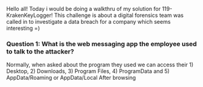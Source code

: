 Hello all! Today i would be doing a walkthru of my solution for 119-KrakenKeyLogger! This challenge is about a digital forensics team was called in to investigate a data breach for a company which seems interesting =)

### Question 1: What is the web messaging app the employee used to talk to the attacker?
Normally, when asked about the program they used we can access their 1) Desktop, 2) Downloads, 3) Program Files, 4) ProgramData and 5) AppData/Roaming or AppData/Local
After browsing
